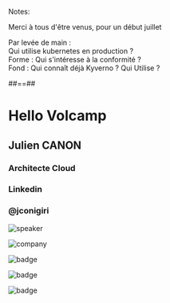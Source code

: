 <!-- .slide: data-background="./assets/lunch/first.jpeg"-->
Notes:

Merci à tous d'être venus, pour un début juillet

Par levée de main : <BR>
Qui utilise kubernetes en production ?<BR>
Forme : Qui s'intéresse à la conformité ? <BR>
Fond : Qui connaît déjà Kyverno ? Qui Utilise ?

##==##
<!-- .slide: class="speaker-slide" -->
<div class="speaker-slide">

# Hello Volcamp

## Julien <b>CANON</b>

### Architecte Cloud

### Linkedin

### @jconigiri

![](./assets/volcamp/jcanon-sfeir-disc-trans.png 'speaker')

![](./assets/images/logo-sfeir-blanc.png 'company')

![](./assets/images/gde.png 'badge')

![](./assets/images/GDG-Logo-carre.png 'badge')

![](./assets/images/mts.png 'badge')

</div>

